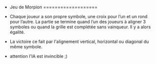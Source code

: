 * Jeu de Morpion
===================

 - Chaque joueur a son propre symbole, une croix pour l’un et un rond pour l’autre. La partie se termine quand l’un des joueurs à aligner 3 symboles ou
quand la grille est complétée sans vainqueur. Il y a alors égalité.

- La victoire ce fait par l'alignement  vertical, horizontal ou diagonal du même symbole.

- attention l'IA est invincible ;)